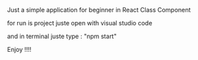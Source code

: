 Just a simple application for beginner in React Class Component

for run is project juste open with visual studio code

and in terminal juste type : "npm start"

Enjoy !!!!